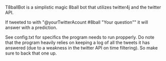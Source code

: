 T8ballBot is a simplistic magic 8ball bot that utilizes twitter4j and the twitter API.

If tweeted to with "@yourTwitterAcount #8ball "Your question"" it will answer with a prediction.

See config.txt for specifics the program needs to run propperly. Do note that the program heavily relies on keeping a log of all the tweets it has answered (due to a weakness in the twitter API on time filtering). So make sure to back that one up.

